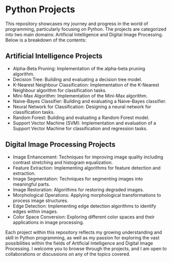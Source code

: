 # Python Projects
This repository showcases my journey and progress in the world of programming, particularly focusing on Python. The projects are categorized into two main domains: Artificial Intelligence and Digital Image Processing. Below is a breakdown of the contents:

## Artificial Intelligence Projects
- Alpha-Beta Pruning: Implementation of the alpha-beta pruning algorithm.
- Decision Tree: Building and evaluating a decision tree model.
- K-Nearest Neighbour Classification: Implementation of the K-Nearest Neighbour algorithm for classification tasks.
- Mini-Max Algorithm: Implementation of the Mini-Max algorithm.
- Naive-Bayes Classifier: Building and evaluating a Naive-Bayes classifier.
- Neural Network for Classification: Designing a neural network for classification tasks.
- Random Forest: Building and evaluating a Random Forest model.
- Support Vector Machine (SVM): Implementation and evaluation of a Support Vector Machine for classification and regression tasks.

## Digital Image Processing Projects
- Image Enhancement: Techniques for improving image quality including contrast stretching and histogram equalization.
- Feature Extraction: Implementing algorithms for feature detection and extraction.
- Image Segmentation: Techniques for segmenting images into meaningful parts.
- Image Restoration: Algorithms for restoring degraded images.
- Morphological Operations: Applying morphological transformations to process image structures.
- Edge Detection: Implementing edge detection algorithms to identify edges within images.
- Color Space Conversion: Exploring different color spaces and their applications in image processing.

Each project within this repository reflects my growing understanding and skill in Python programming, as well as my passion for exploring the vast possibilities within the fields of Artificial Intelligence and Digital Image Processing. I welcome you to browse through the projects, and I am open to collaborations or discussions on any of the topics covered.

